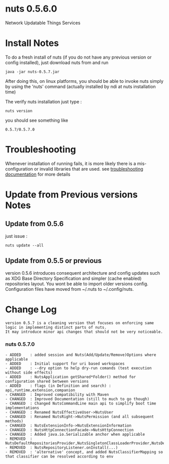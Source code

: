# nuts 0.5.6.0
Network Updatable Things Services

# Install Notes
To do a fresh install of nuts (if you do not have any previous version or config installed), just download nuts from and run

```
java -jar nuts-0.5.7.jar
```
After doing this, on linux platforms, you should be able to invoke nuts simply by using the 'nuts' command 
(actually installed by ndi at nuts installation time)

The verify nuts installation just type :
```
nuts version
```
you should see something like
```
0.5.7/0.5.7.0
```

# Troubleshooting
Whenever installation of running fails, it is more likely there is a mis-configuration or invalid libraries that are used. 
see [troubleshooting documentation](../troubleshooting.md) for more details


# Update from Previous versions Notes
## Update from 0.5.6
just issue :  
```
nuts update --all
```


## Update from 0.5.5 or previous  
version 0.5.6 introduces consequent architecture and config updates such as XDG Base Directory Specification and 
simpler (cache enabled) repositories layout. You wont be able to import older versions config.
Configuration files have moved from ~/.nuts to ~/.config/nuts.


# Change Log
    version 0.5.7 is a cleaning version that focuses on enforcing same logic in implementing distinct parts of nuts.
    It may introduce minor api changes that should not be very noticeable.

### nuts 0.5.7.0
    - ADDED    : added session and Nuts(Add/Update/Remove)Options where applicable
    - ADDED    : Initial support for uri based workspaces
    - ADDED    : --dry option to help dry-run comands (test execution without side effects)
    - ADDED    : NutsApplication getShared*Folder() method for configuration shared between versions
    - ADDED    : flags (in Definition and search) : api,runtime,extension,companion
    - CHANGED  : Improved compatibility with Maven
    - CHANGED  : Improved Documentation (still to much to go though)
    - CHANGED  : Changed NutsCommandLine main api to simplify boot time implementations 
    - CHANGED  : Renamed NutsEffectiveUser->NutsUser 
    - CHANGED  : Renamed NutsRight->NutsPermission (and all subsequent methods) 
    - CHANGED  : NutsExtensionInfo->NutsExtensionInformation
    - CHANGED  : NutsHttpConnectionFacade->NutsHttpConnection 
    - CHANGED  : Added java.io.Serializable anchor when applicable
    - REMOVED  : NutsDefaultRepositoriesProvider,NutsSingletonClassLoaderProvider,NutsDefaultClassLoaderProvider,NutsWorkspaceSPI 
    - REMOVED  : NutsRepositoryListener.onInstall(...) 
    - REMOVED  : 'alternative' concept, and added NutsClassifierMapping so that classifier can be resolved according to env 

